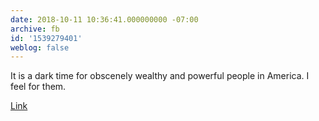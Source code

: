 ```yaml
---
date: 2018-10-11 10:36:41.000000000 -07:00
archive: fb
id: '1539279401'
weblog: false
---
```


It is a dark time for obscenely wealthy and powerful people in America. I feel for them. 

[Link](http://time.com/5421671/melania-trump-most-bullied-person-world/?utm_source=reddit.com)
